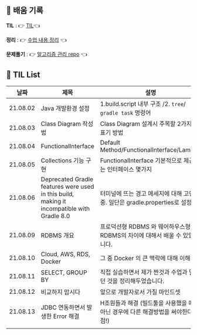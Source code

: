 ## 📌 배움 기록

**TIL** :  👉 [TIL](https://wooden-plate-047.notion.site/0571b55895e8478bb70791bdfaebc5f7?v=c7c00a9effb84e05a64da7b5ba59d9af)👈

**정리** : 👉 [수업 내용 정리](https://wooden-plate-047.notion.site/DevCourse-5c6e4f76a8ab404fa7b0d6092a0adfb4) 👈

**문제풀기** : 👉 [알고리즘 관리 repo](https://github.com/minhee0327/Algorithm) 👈



## 🚀 TIL List

| 날짜     | 제목                                                         | 설명                                                         | 링크                                                         |
| -------- | ------------------------------------------------------------ | ------------------------------------------------------------ | ------------------------------------------------------------ |
| 21.08.02 | Java 개발환경 설정                                           | 1.build.script 내부 구조 /2. `tree`/ `gradle task` 명령어    | [TIL01](https://wooden-plate-047.notion.site/TIL01-8b55d883d1274642862ce5531372ae02) |
| 21.08.03 | Class Diagram 작성법                                         | Class Diagram 설계시 주목할 2가지와 표기 방법                | [TIL02](https://wooden-plate-047.notion.site/TIL02-6bc3c637cb1c4746a4d63af03ce8b491) |
| 21.08.04 | FunctionalInterface                                          | Default Method/FunctionalInterface/Lambda                    | [TIL03](https://wooden-plate-047.notion.site/TIL03-7a88ae799d684554bf2edd5f50f59b30) |
| 21.08.05 | Collections 기능 구현                                        | FunctionalInterface 기본적으로 제공되는 인터페이스 몇가지    | [TIL04](https://wooden-plate-047.notion.site/TIL04-1bd833ebba85402bb0da6245d8781799) |
| 21.08.06 | Deprecated Gradle features were used in this build, making it incompatible with Gradle 8.0 | 터미널에 뜨는 경고 메세지에 대해 고민중. 일단은 gradle.properties로 설정함. | [TIL05](https://wooden-plate-047.notion.site/TIL05-b430e860ef4241c985c239e3f25bcfe0) |
| 21.08.09 | RDBMS 개요                                                   | 프로덕션형 RDBMS 와 웨어하우스형 RDBMS의 차이에 대해서 배울 수 있었습니다. | [TIL06](https://wooden-plate-047.notion.site/TIL06-d801c3d0e4064eb8b994883295da0071) |
| 21.08.10 | Cloud, AWS, RDS, Docker                                      | 그 중 Docker 의 큰 맥락에 대해 이해.                         | [TIL07](https://wooden-plate-047.notion.site/TIL07-Cloud-AWS-RDS-Docker-7d73a456fa56486da882b1ca8c0b069f) |
| 21.08.11 | SELECT, GROUP BY                                             | 직접 실습하면서 제가 짠것과 수업과 달랐던 것을 정리해두었습니다. | [TIL08](https://wooden-plate-047.notion.site/TIL08-SELECT-GROUP-BY-e9b78c71e64d4d2c9927a05a82fbbbf8) |
| 21.08.12 | 비교하지 맙시다                                              | 앞으로 개발자로서 가질 마인드셋                              | [TIL09](https://wooden-plate-047.notion.site/TIL09-cc9bf8845b3247a38d082461d977172b) |
| 21.08.13 | JDBC 연동하면서 발생한 Error 해결                            | H조원들과 해결 (빌드툴을 사용했을 때와 아닌 경우에 다른 해결방법을 써야한다는 점!) | [TIL10](https://wooden-plate-047.notion.site/TIL10-MySQL-JDBC-M1-1a02d53ead014ea2865625c88e4980ef) |
|          |                                                              |                                                              |                                                              |



